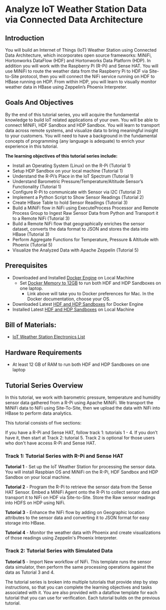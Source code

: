 # Analyze IoT Weather Station Data via Connected Data Architecture

## Introduction

You will build an Internet of Things (IoT) Weather Station using Connected Data Architecture, which incorporates open source frameworks: MiNiFi, Hortonworks DataFlow (HDF) and Hortonworks Data Platform (HDP). In addition you will work with the Raspberry Pi (R-Pi) and Sense HAT. You will use MiNiFi to route the weather data from the Raspberry Pi to HDF via Site-to-Site protocol, then you will connect the NiFi service running on HDF to HBase running on HDP. From within HDP, you will learn to visually monitor weather data in HBase using Zeppelin’s Phoenix Interpreter.

## Goals And Objectives

By the end of this tutorial series, you will acquire the fundamental knowledge to build IoT related applications of your own. You will be able to connect MiNiFi, HDF Sandbox and HDP Sandbox. You will learn to transport data across remote systems, and visualize data to bring meaningful insight to your customers. You will need to have a background in the fundamental concepts of programming (any language is adequate) to enrich your experience in this tutorial.

**The learning objectives of this tutorial series include:**

- Install an Operating System (Linux) on the R-Pi (Tutorial 1)
- Setup HDP Sandbox on your local machine (Tutorial 1)
- Understand the R-Pi’s Place in the IoT Spectrum (Tutorial 1)
- Understand Barometric Pressure/Temperature/Altitude Sensor’s Functionality (Tutorial 1)
- Configure R-Pi to communicate with Sensor via I2C (Tutorial 2)
- Implement a Python Script to Show Sensor Readings (Tutorial 2)
- Create HBase Table to hold Sensor Readings (Tutorial 3)
- Build a MiNiFi flow in NiFi using ExecuteProcess Processor and Remote Process Group to Ingest Raw Sensor Data from Python and Transport it to a Remote NiFi (Tutorial 3)
- Build a Remote NiFi flow that geographically enriches the sensor dataset, converts the data format to JSON and stores the data into HBase (Tutorial 3)
- Perform Aggregate Functions for Temperature, Pressure & Altitude with Phoenix (Tutorial 5)
- Visualize the Analyzed Data with Apache Zeppelin (Tutorial 5)


## Prerequisites

- Downloaded and Installed [Docker Engine](https://docs.docker.com/engine/installation/) on Local Machine
    - Set [Docker Memory to 12GB](https://docs.docker.com/docker-for-mac/#preferences) to run both HDF and HDP Sandboxes on one laptop.
        - Link above will take you to Docker preferences for Mac. In the Docker documentation, choose your OS.
- Downloaded Latest [HDF and HDP Sandboxes](https://hortonworks.com/downloads) for Docker Engine
- Installed Latest [HDF and HDP Sandboxes](https://github.com/hortonworks/data-tutorials/blob/master/tutorials/hdp/hdp-2.6/sandbox-deployment-and-install-guide/tutorial-0.md) on Local Machine

## Bill of Materials:

- [IoT Weather Station Electronics List](http://a.co/8FNMlUu)

## Hardware Requirements

- At least 12 GB of RAM to run both HDF and HDP Sandboxes on one laptop

## Tutorial Series Overview

In this tutorial, we work with barometric pressure, temperature and humidity sensor data gathered from a R-Pi using Apache MiNiFi. We transport the MiNiFi data to NiFi using Site-To-Site, then we upload the data with NiFi into HBase to perform data analytics.

This tutorial consists of five sections:

If you have a R-Pi and Sense HAT, follow track 1: tutorials 1 - 4. If you don’t have it, then start at Track 2: tutorial 5. Track 2 is optional for those users who don't have access R-Pi and Sense HAT.

### Track 1: Tutorial Series with R-Pi and Sense HAT

**Tutorial 1** - Set up the IoT Weather Station for processing the sensor data. You will install Raspbian OS and MiNiFi on the R-Pi, HDF Sandbox and HDP Sandbox on your local machine.

**Tutorial 2** - Program the R-Pi to retrieve the sensor data from the Sense HAT Sensor. Embed a MiNiFi Agent onto the R-Pi to collect sensor data and transport it to NiFi on HDF via Site-to-Site. Store the Raw sensor readings into HDFS on HDP using NiFi.

**Tutorial 3** - Enhance the NiFi flow by adding on Geographic location attributes to the sensor data and converting it to JSON format for easy storage into HBase.

**Tutorial 4** - Monitor the weather data with Phoenix and create visualizations of those readings using Zeppelin's Phoenix Interpreter.

### Track 2: Tutorial Series with Simulated Data

**Tutorial 5** - Import New workflow of NiFi. This template runs the sensor data simulator, then perform the same processing operations against the data as Tutorial 3 and 4.

The tutorial series is broken into multiple tutorials that provide step by step instructions, so that you can complete the learning objectives and tasks associated with it. You are also provided with a dataflow template for each tutorial that you can use for verification. Each tutorial builds on the previous tutorial.
